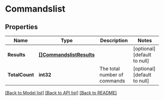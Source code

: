 # Commandslist

## Properties
Name | Type | Description | Notes
------------ | ------------- | ------------- | -------------
**Results** | [**[]CommandslistResults**](commandslist_results.md) |  | [optional] [default to null]
**TotalCount** | **int32** | The total number of commands | [optional] [default to null]

[[Back to Model list]](../README.md#documentation-for-models) [[Back to API list]](../README.md#documentation-for-api-endpoints) [[Back to README]](../README.md)

